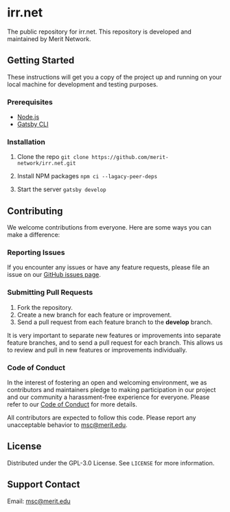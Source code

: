 # irr.net

The public repository for irr.net. This repository is developed and maintained by Merit Network.

## Getting Started

These instructions will get you a copy of the project up and running on your local machine for development and testing purposes.

### Prerequisites

- [Node.js](https://nodejs.org/en/learn/getting-started/how-to-install-nodejs)
- [Gatsby CLI](https://www.gatsbyjs.com/docs/reference/gatsby-cli/)

### Installation

1. Clone the repo
   `git clone https://github.com/merit-network/irr.net.git`

2. Install NPM packages
   `npm ci --lagacy-peer-deps`

3. Start the server
   `gatsby develop`

## Contributing

We welcome contributions from everyone. Here are some ways you can make a difference:

### Reporting Issues

If you encounter any issues or have any feature requests, please file an issue on our [GitHub issues page](https://github.com/merit-network/irr.net/issues).

### Submitting Pull Requests

1. Fork the repository.
2. Create a new branch for each feature or improvement.
3. Send a pull request from each feature branch to the **develop** branch.

It is very important to separate new features or improvements into separate feature branches, and to send a pull request for each branch. This allows us to review and pull in new features or improvements individually.

### Code of Conduct

In the interest of fostering an open and welcoming environment, we as contributors and maintainers pledge to making participation in our project and our community a harassment-free experience for everyone. Please refer to our [Code of Conduct](CODE_OF_CONDUCT.md) for more details.

All contributors are expected to follow this code. Please report any unacceptable behavior to [msc@merit.edu](mailto:msc@merit.edu).

## License

Distributed under the GPL-3.0 License. See `LICENSE` for more information.

## Support Contact

Email: [msc@merit.edu](mailto:msc@merit.edu)
